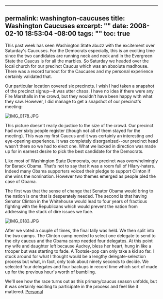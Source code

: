 ----- 
permalink: washington-caucuses
title: Washington Caucuses
excerpt: ""
date: 2008-02-10 18:53:04 -08:00
tags: ""
toc: true
-----
This past week has seen Washington State abuzz with the excitement over Saturday's Caucuses. For the Democrats especially, this is an exciting time since the two candidates are running neck and neck and in the Evergreen State the Caucus is for all the marbles. So Saturday we headed over the local church for our precinct Caucus which was an absolute madhouse. There was a record turnout for the Caucuses and my personal experience certainly validated that.

Our particular location covered six precincts. I wish I had taken a snapshot of the precinct signup--it was utter chaos. I have no idea if there were any Fire Marshalls in the crowd, but they wouldn't have been happy with what they saw. However, I did manage to get a snapshot of our precinct's meeting:

![IMG_0178.JPG](/images/2008/02/img-0178.jpg)

This picture doesn't really do justice to the size of the crowd. Our precinct had over sixty people register (though not all of them stayed for the meeting). This was my first Caucus and it was certainly an interesting and eye-opening experience. It was completely disorganized--our precinct head wasn't there so we had to elect one. What we lacked in direction was made up for in earnest desire to pick the best candidate for the Democrats.

Like most of Washington State Democrats, our precinct was overwhelmingly for Barack Obama. That's not to say that it was a room full of Hilary-haters. Indeed many Obama supporters voiced their pledge to support Clinton if she wins the nomination. However two themes emerged as people pled the case of Obama.

The first was that the sense of change that Senator Obama would bring to the nation is one that is desperately needed. The second is that having Senator Clinton in the Whitehouse would lead to four years of fractious fighting with the Republicans which would prevent the nation from addressing the stack of dire issues we face.

![IMG_0183.JPG](/images/2008/02/img-0183.jpg)

After we voted a couple of times, the final tally was held. We then split into the two camps. The Clinton camp needed to select one delegate to send to the city caucus and the Obama camp needed four delegates. At this point my wife and daughter left because Audrey, bless her heart, hung in like a trooper but was starting to fade. A Tootsie-pop can only take a kid so far. I stuck around for what I thought would be a lengthy delegate-selection process but what, in fact, only took about ninety seconds to decide. We selected four delegates and four backups in record time which sort of made up for the previous hour's worth of bumbling.

We'll see how the race turns out as this primary/caucus season unfolds, but it was certainly exciting to participate in the process and feel like it mattered.
[Personal](http://technorati.com/tag/Personal)
